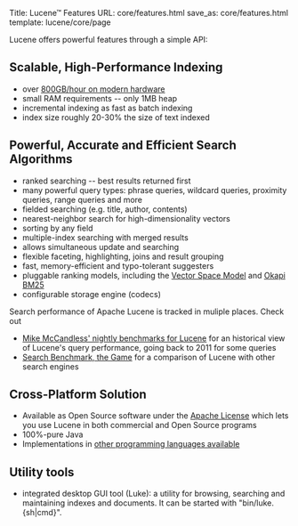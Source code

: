 Title: Lucene™ Features
URL: core/features.html
save_as: core/features.html
template: lucene/core/page

Lucene offers powerful features through a simple API:

## Scalable, High-Performance Indexing

* over [800GB/hour on modern hardware](http://home.apache.org/~mikemccand/lucenebench/indexing.html)
* small RAM requirements -- only 1MB heap
* incremental indexing as fast as batch indexing
* index size roughly 20-30% the size of text indexed

## Powerful, Accurate and Efficient Search Algorithms

* ranked searching -- best results returned first
* many powerful query types: phrase queries, wildcard queries, proximity queries, range queries and more
* fielded searching (e.g. title, author, contents)
* nearest-neighbor search for high-dimensionality vectors
* sorting by any field
* multiple-index searching with merged results
* allows simultaneous update and searching
* flexible faceting, highlighting, joins and result grouping
* fast, memory-efficient and typo-tolerant suggesters
* pluggable ranking models, including the [Vector Space Model](http://en.wikipedia.org/wiki/Vector_Space_Model) and [Okapi BM25](http://en.wikipedia.org/wiki/Okapi_BM25)
* configurable storage engine (codecs)

Search performance of Apache Lucene is tracked in muliple places. Check out

 * [Mike McCandless' nightly benchmarks for Lucene](https://benchmarks.mikemccandless.com/) for an historical view of Lucene's query performance, going back to 2011 for some queries
 * [Search Benchmark, the Game](https://tantivy-search.github.io/bench/) for a comparison of Lucene with other search engines

## Cross-Platform Solution

* Available as Open Source software under the [Apache License](https://www.apache.org/licenses/LICENSE-2.0.html) which lets you use Lucene in both commercial and Open Source programs
* 100%-pure Java
* Implementations in [other programming languages available](https://cwiki.apache.org/confluence/display/lucene/LuceneImplementations)

## Utility tools

* integrated desktop GUI tool (Luke): a utility for browsing, searching and maintaining indexes and documents. It can be started with "bin/luke.{sh|cmd}".
